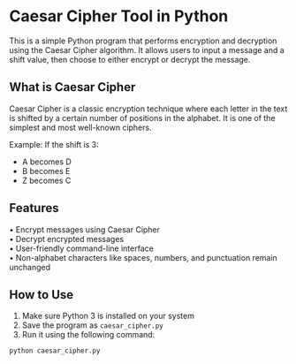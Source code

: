 # Caesar Cipher Tool in Python

This is a simple Python program that performs encryption and decryption using the Caesar Cipher algorithm. It allows users to input a message and a shift value, then choose to either encrypt or decrypt the message.

## What is Caesar Cipher

Caesar Cipher is a classic encryption technique where each letter in the text is shifted by a certain number of positions in the alphabet. It is one of the simplest and most well-known ciphers.

Example:
If the shift is 3:
- A becomes D
- B becomes E
- Z becomes C

## Features

• Encrypt messages using Caesar Cipher  
• Decrypt encrypted messages  
• User-friendly command-line interface  
• Non-alphabet characters like spaces, numbers, and punctuation remain unchanged

## How to Use

1. Make sure Python 3 is installed on your system
2. Save the program as `caesar_cipher.py`
3. Run it using the following command:

```bash
python caesar_cipher.py
